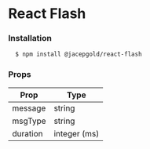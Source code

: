 # React Flash

### Installation

```sh
  $ npm install @jacepgold/react-flash
```

### Props
| Prop | Type |
| ---- | ---- |
| message | string |
| msgType | string |
| duration | integer (ms) |

